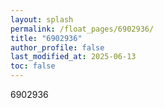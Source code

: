 ```yaml
---
layout: splash
permalink: /float_pages/6902936/
title: "6902936"
author_profile: false
last_modified_at: 2025-06-13
toc: false
---
```

 
6902936
